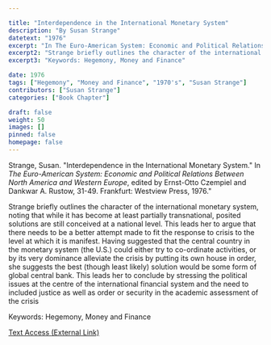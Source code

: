 ```yaml
---

title: "Interdependence in the International Monetary System"
description: "By Susan Strange"
datetext: "1976"
excerpt: "In The Euro-American System: Economic and Political Relations Between North America and Western Europe, edited by Ernst-Otto Czempiel and Dankwar A. Rustow, 31-49. Frankfurt: Westview Press, 1976."
excerpt2: "Strange briefly outlines the character of the international monetary system, noting that while it has become at least partially transnational, posited solutions are still conceived at a national level. This leads her to argue that there needs to be a better attempt made to fit the response to crisis to the level at which it is manifest. Having suggested that the central country in the monetary system (the U.S.) could either try to co-ordinate activities, or by its very dominance alleviate the crisis by putting its own house in order, she suggests the best (though least likely) solution would be some form of global central bank. This leads her to conclude by stressing the political issues at the centre of the international financial system and the need to included justice as well as order or security in the academic assessment of the crisis."
excerpt3: "Keywords: Hegemony, Money and Finance"

date: 1976
tags: ["Hegemony", "Money and Finance", "1970's", "Susan Strange"]
contributors: ["Susan Strange"]
categories: ["Book Chapter"]

draft: false
weight: 50
images: []
pinned: false
homepage: false
---
```


Strange, Susan. "Interdependence in the International Monetary System." In <i>The Euro-American System: Economic and Political Relations Between North America and Western Europe</i>, edited by Ernst-Otto Czempiel and Dankwar A. Rustow, 31-49. Frankfurt: Westview Press, 1976."

Strange briefly outlines the character of the international monetary system, noting that while it has become at least partially transnational, posited solutions are still conceived at a national level. This leads her to argue that there needs to be a better attempt made to fit the response to crisis to the level at which it is manifest. Having suggested that the central country in the monetary system (the U.S.) could either try to co-ordinate activities, or by its very dominance alleviate the crisis by putting its own house in order, she suggests the best (though least likely) solution would be some form of global central bank. This leads her to conclude by stressing the political issues at the centre of the international financial system and the need to included justice as well as order or security in the academic assessment of the crisis

Keywords: Hegemony, Money and Finance

[Text Access (External Link)](https://www.worldcat.org/title/1229549033)
